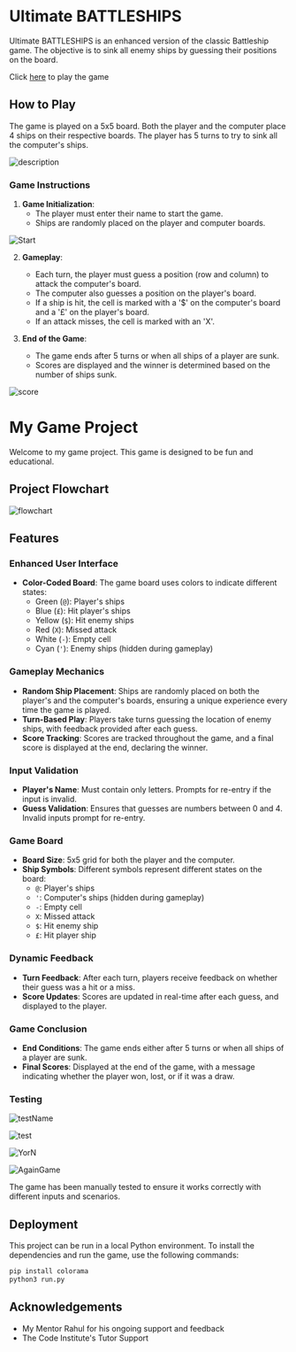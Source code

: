 # Ultimate BATTLESHIPS

Ultimate BATTLESHIPS is an enhanced version of the classic Battleship game. The objective is to sink all enemy ships by guessing their positions on the board.

Click [here](https://battlefield-python-5157ebccf7e2.herokuapp.com/) to play the game

## How to Play

The game is played on a 5x5 board. Both the player and the computer place 4 ships on their respective boards. The player has 5 turns to try to sink all the computer's ships.

![description](./images/explanation.PNG)

### Game Instructions

1. **Game Initialization**:
   - The player must enter their name to start the game.
   - Ships are randomly placed on the player and computer boards.

![Start](./images/startGame.PNG)

2. **Gameplay**:
   - Each turn, the player must guess a position (row and column) to attack the computer's board.
   - The computer also guesses a position on the player's board.
   - If a ship is hit, the cell is marked with a '$' on the computer's board and a '£' on the player's board.
   - If an attack misses, the cell is marked with an 'X'.

3. **End of the Game**:
   - The game ends after 5 turns or when all ships of a player are sunk.
   - Scores are displayed and the winner is determined based on the number of ships sunk.

![score](./images/score.PNG)

# My Game Project

Welcome to my game project. This game is designed to be fun and educational.

## Project Flowchart

![flowchart](./images/flotwart.png)

## Features

### Enhanced User Interface

- **Color-Coded Board**: The game board uses colors to indicate different states:
  - Green (`@`): Player's ships
  - Blue (`£`): Hit player's ships
  - Yellow (`$`): Hit enemy ships
  - Red (`X`): Missed attack
  - White (`-`): Empty cell
  - Cyan (`'`): Enemy ships (hidden during gameplay)

### Gameplay Mechanics

- **Random Ship Placement**: Ships are randomly placed on both the player's and the computer's boards, ensuring a unique experience every time the game is played.
- **Turn-Based Play**: Players take turns guessing the location of enemy ships, with feedback provided after each guess.
- **Score Tracking**: Scores are tracked throughout the game, and a final score is displayed at the end, declaring the winner.

### Input Validation

- **Player's Name**: Must contain only letters. Prompts for re-entry if the input is invalid.
- **Guess Validation**: Ensures that guesses are numbers between 0 and 4. Invalid inputs prompt for re-entry.

### Game Board

- **Board Size**: 5x5 grid for both the player and the computer.
- **Ship Symbols**: Different symbols represent different states on the board:
  - `@`: Player's ships
  - `'`: Computer's ships (hidden during gameplay)
  - `-`: Empty cell
  - `X`: Missed attack
  - `$`: Hit enemy ship
  - `£`: Hit player ship

### Dynamic Feedback

- **Turn Feedback**: After each turn, players receive feedback on whether their guess was a hit or a miss.
- **Score Updates**: Scores are updated in real-time after each guess, and displayed to the player.

### Game Conclusion

- **End Conditions**: The game ends either after 5 turns or when all ships of a player are sunk.
- **Final Scores**: Displayed at the end of the game, with a message indicating whether the player won, lost, or if it was a draw.

### Testing

![testName](./images/testName.PNG)

![test](./images/testing.PNG)

![YorN](./images/entreYorN.PNG)

![AgainGame](./images/againGame.PNG)

The game has been manually tested to ensure it works correctly with different inputs and scenarios.

## Deployment

This project can be run in a local Python environment. To install the dependencies and run the game, use the following commands:

```bash
pip install colorama
python3 run.py

```

## Acknowledgements
- My Mentor Rahul for his ongoing support and feedback
- The Code Institute's Tutor Support
